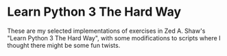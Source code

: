 # Learn Python 3 The Hard Way

These are my selected implementations of exercises in Zed A. Shaw's "Learn Python 3 The Hard Way", with some modifications to scripts where I thought there might be some fun twists.

